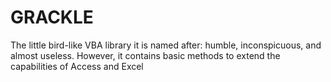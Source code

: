 # GRACKLE
The little bird-like VBA library it is named after: humble, inconspicuous, and almost useless. However, it contains basic methods to extend the capabilities of Access and Excel
